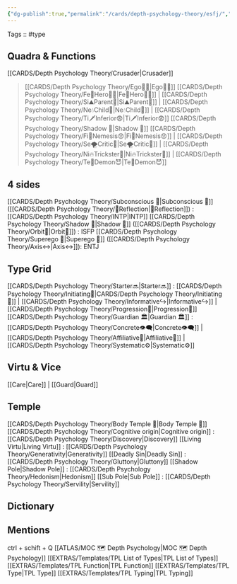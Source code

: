 ```yaml
---
{"dg-publish":true,"permalink":"/cards/depth-psychology-theory/esfj/","created":"2023-01-05T15:24:07.134+01:00","updated":"2023-04-23T14:00:24.876+02:00"}
---
```


Tags :: #type 

## Quadra & Functions
[[CARDS/Depth Psychology Theory/Crusader\|Crusader]]
> [[CARDS/Depth Psychology Theory/Ego🙋‍♂️\|Ego🙋‍♂️]]
[[CARDS/Depth Psychology Theory/Fe💉Hero🦸‍♂️\|Fe💉Hero🦸‍♂️]] | [[CARDS/Depth Psychology Theory/Si⛰️Parent🤨\|Si⛰️Parent🤨]] | [[CARDS/Depth Psychology Theory/Ne💧Child👼\|Ne💧Child👼]] | [[CARDS/Depth Psychology Theory/Ti🗡️Inferior😨\|Ti🗡️Inferior😨]]
> [[CARDS/Depth Psychology Theory/Shadow 👤\|Shadow 👤]] 
[[CARDS/Depth Psychology Theory/Fi🧭Nemesis😟\|Fi🧭Nemesis😟]] | [[CARDS/Depth Psychology Theory/Se🌪️Critic🤔\|Se🌪️Critic🤔]] | [[CARDS/Depth Psychology Theory/Ni🔥Trickster🤡\|Ni🔥Trickster🤡]] | [[CARDS/Depth Psychology Theory/Te🏹Demon😈\|Te🏹Demon😈]]

## 4 sides  
[[CARDS/Depth Psychology Theory/Subconscious 🤸\|Subconscious 🤸]] ([[CARDS/Depth Psychology Theory/🔀Reflection\|🔀Reflection]]) : [[CARDS/Depth Psychology Theory/INTP\|INTP]]
[[CARDS/Depth Psychology Theory/Shadow 👤\|Shadow 👤]] ([[CARDS/Depth Psychology Theory/Orbit💫\|Orbit💫]]) : ISFP
[[CARDS/Depth Psychology Theory/Superego 👹\|Superego 👹]] ([[CARDS/Depth Psychology Theory/Axis↔️\|Axis↔️]]):  ENTJ 

## Type Grid 
[[CARDS/Depth Psychology Theory/Starter🔜\|Starter🔜]] : [[CARDS/Depth Psychology Theory/Initiating👋\|CARDS/Depth Psychology Theory/Initiating👋]] | [[CARDS/Depth Psychology Theory/Informative↪️\|Informative↪️]] | [[CARDS/Depth Psychology Theory/Progression🚧\|Progression🚧]]
[[CARDS/Depth Psychology Theory/Guardian 🏛️\|Guardian 🏛️]]  : [[CARDS/Depth Psychology Theory/Concrete👁️‍🗨️\|Concrete👁️‍🗨️]] | [[CARDS/Depth Psychology Theory/Affiliative🐜\|Affiliative🐜]] | [[CARDS/Depth Psychology Theory/Systematic⚙️\|Systematic⚙️]] 

## Virtu & Vice
[[Care\|Care]] | [[Guard\|Guard]] 

## Temple 
[[CARDS/Depth Psychology Theory/Body Temple 🌳\|Body Temple 🌳]]
[[CARDS/Depth Psychology Theory/Cognitive origin\|Cognitive origin]] : [[CARDS/Depth Psychology Theory/Discovery\|Discovery]]
[[Living Virtu\|Living Virtu]] : [[CARDS/Depth Psychology Theory/Generativity\|Generativity]]
[[Deadly Sin\|Deadly Sin]] : [[CARDS/Depth Psychology Theory/Gluttony\|Gluttony]]
[[Shadow Pole\|Shadow Pole]] : [[CARDS/Depth Psychology Theory/Hedonism\|Hedonism]]
[[Sub Pole\|Sub Pole]] : [[CARDS/Depth Psychology Theory/Servility\|Servility]]

## Dictionary


## Mentions 
ctrl + schift + Q
[[ATLAS/MOC 🗺️ Depth Psychology\|MOC 🗺️ Depth Psychology]]
[[EXTRAS/Templates/TPL List of Types\|TPL List of Types]]
[[EXTRAS/Templates/TPL Function\|TPL Function]]
[[EXTRAS/Templates/TPL Type\|TPL Type]]
[[EXTRAS/Templates/TPL Typing\|TPL Typing]]
